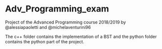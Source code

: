 # Adv_Programming_exam
Project of the Advanced Programming course 2018/2019 by @alessiapaoletti and @michelaventurini96

The c++ folder contains the implementation of a BST and the python folder contains the python part of the project.
